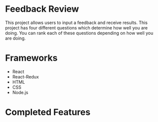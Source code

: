 #                        Feedback Review 

This project allows users to input a feedback and receive results. This project has four different questions which determine how well you are doing. You can rank each of these questions depending on how well you are doing. 


# Frameworks 
- React 
- React-Redux
- HTML
- CSS
- Node.js


# Completed Features 
